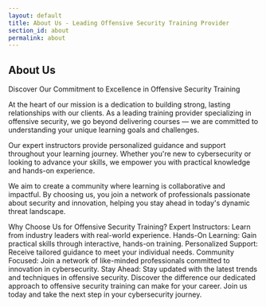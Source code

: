 ```yaml
---
layout: default
title: About Us - Leading Offensive Security Training Provider
section_id: about
permalink: about
---
```


<div class='full'>
  <div class='row'>
    <div class='special-title centered-text'>
      <i class='icon-users'></i>
      <h2>About Us</h2>
      <p>Discover Our Commitment to Excellence in Offensive Security Training</p>
      <p class='shortline'></p>
    </div>
    <div class='spacing'></div>
    <div class='spacing'></div>
  </div>
  <div class='row'>
    <p>At the heart of our mission is a dedication to building strong, lasting relationships with our clients. As a leading training provider specializing in offensive security, we go beyond delivering courses — we are committed to understanding your unique learning goals and challenges.</p>
    <p>Our expert instructors provide personalized guidance and support throughout your learning journey. Whether you're new to cybersecurity or looking to advance your skills, we empower you with practical knowledge and hands-on experience.</p>
    <p>We aim to create a community where learning is collaborative and impactful. By choosing us, you join a network of professionals passionate about security and innovation, helping you stay ahead in today's dynamic threat landscape.</p>
<p> 
Why Choose Us for Offensive Security Training?
Expert Instructors: Learn from industry leaders with real-world experience.
Hands-On Learning: Gain practical skills through interactive, hands-on training.
Personalized Support: Receive tailored guidance to meet your individual needs.
Community Focused: Join a network of like-minded professionals committed to innovation in cybersecurity.
Stay Ahead: Stay updated with the latest trends and techniques in offensive security.
Discover the difference our dedicated approach to offensive security training can make for your career. Join us today and take the next step in your cybersecurity journey.
</p>
</div>
